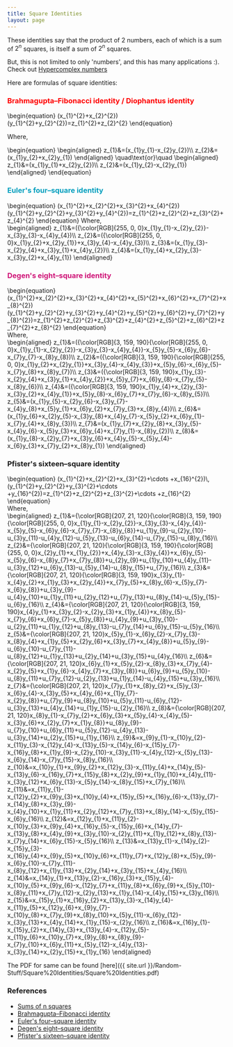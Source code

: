 ```yaml
---
title: Square Identities
layout: page
---
```

These identities say that the product of $2$ numbers, each of which is a sum of $2^n$ squares, is itself a sum of $2^n$ squares.

But, this is not limited to only 'numbers', and this has many applications :). Check out <a href="https://en.wikipedia.org/wiki/Hypercomplex_number">Hypercomplex numbers</a>

Here are formulas of square identities:

<h3 style="color: rgb(255, 0, 0);">Brahmagupta–Fibonacci identity / Diophantus identity</h3>

\begin{equation}
    (x_{1}^{2}+x_{2}^{2})(y_{1}^{2}+y_{2}^{2})=z_{1}^{2}+z_{2}^{2}
\end{equation}

Where,
<div>
\begin{equation}
\begin{aligned}
    z_{1}&=(x_{1}y_{1}-x_{2}y_{2})\\
    z_{2}&=(x_{1}y_{2}+x_{2}y_{1})
\end{aligned}
\quad\text{or}\quad
\begin{aligned}
    z_{1}&=(x_{1}y_{1}+x_{2}y_{2})\\
    z_{2}&=(x_{1}y_{2}-x_{2}y_{1})
\end{aligned}
\end{equation}
</div>

<h3 style="color: rgb(3, 159, 190);">Euler's four–square identity</h3>
\begin{equation}
    (x_{1}^{2}+x_{2}^{2}+x_{3}^{2}+x_{4}^{2})(y_{1}^{2}+y_{2}^{2}+y_{3}^{2}+y_{4}^{2})=z_{1}^{2}+z_{2}^{2}+z_{3}^{2}+z_{4}^{2}
\end{equation}
Where,
<div>
\begin{aligned}
    z_{1}&=({\color[RGB]{255, 0, 0}x_{1}y_{1}-x_{2}y_{2}}-x_{3}y_{3}-x_{4}y_{4})\\
    z_{2}&=({\color[RGB]{255, 0, 0}x_{1}y_{2}+x_{2}y_{1}}+x_{3}y_{4}-x_{4}y_{3})\\
    z_{3}&=(x_{1}y_{3}-x_{2}y_{4}+x_{3}y_{1}+x_{4}y_{2})\\
    z_{4}&=(x_{1}y_{4}+x_{2}y_{3}-x_{3}y_{2}+x_{4}y_{1})
\end{aligned}
</div>
   
<h3 style="color: rgb(207, 21, 120);">Degen's eight–square identity</h3>
<div>
\begin{equation}
    (x_{1}^{2}+x_{2}^{2}+x_{3}^{2}+x_{4}^{2}+x_{5}^{2}+x_{6}^{2}+x_{7}^{2}+x_{8}^{2})(y_{1}^{2}+y_{2}^{2}+y_{3}^{2}+y_{4}^{2}+y_{5}^{2}+y_{6}^{2}+y_{7}^{2}+y_{8}^{2})=z_{1}^{2}+z_{2}^{2}+z_{3}^{2}+z_{4}^{2}+z_{5}^{2}+z_{6}^{2}+z_{7}^{2}+z_{8}^{2}
\end{equation}    
</div>
Where,

<div>
\begin{aligned}
    z_{1}&=({\color[RGB]{3, 159, 190}{\color[RGB]{255, 0, 0}x_{1}y_{1}-x_{2}y_{2}}-x_{3}y_{3}-x_{4}y_{4}}-x_{5}y_{5}-x_{6}y_{6}-x_{7}y_{7}-x_{8}y_{8})\\
    z_{2}&=({\color[RGB]{3, 159, 190}{\color[RGB]{255, 0, 0}x_{1}y_{2}+x_{2}y_{1}}+x_{3}y_{4}-x_{4}y_{3}}+x_{5}y_{6}-x_{6}y_{5}-x_{7}y_{8}+x_{8}y_{7})\\
    z_{3}&=({\color[RGB]{3, 159, 190}x_{1}y_{3}-x_{2}y_{4}+x_{3}y_{1}+x_{4}y_{2}}+x_{5}y_{7}+x_{6}y_{8}-x_{7}y_{5}-x_{8}y_{6})\\
    z_{4}&=({\color[RGB]{3, 159, 190}x_{1}y_{4}+x_{2}y_{3}-x_{3}y_{2}+x_{4}y_{1}}+x_{5}y_{8}-x_{6}y_{7}+x_{7}y_{6}-x_{8}y_{5})\\
    z_{5}&=(x_{1}y_{5}-x_{2}y_{6}-x_{3}y_{7}-x_{4}y_{8}+x_{5}y_{1}+x_{6}y_{2}+x_{7}y_{3}+x_{8}y_{4})\\
    z_{6}&=(x_{1}y_{6}+x_{2}y_{5}-x_{3}y_{8}+x_{4}y_{7}-x_{5}y_{2}+x_{6}y_{1}-x_{7}y_{4}+x_{8}y_{3})\\
    z_{7}&=(x_{1}y_{7}+x_{2}y_{8}+x_{3}y_{5}-x_{4}y_{6}-x_{5}y_{3}+x_{6}y_{4}+x_{7}y_{1}-x_{8}y_{2})\\
    z_{8}&=(x_{1}y_{8}-x_{2}y_{7}+x_{3}y_{6}+x_{4}y_{5}-x_{5}y_{4}-x_{6}y_{3}+x_{7}y_{2}+x_{8}y_{1})
\end{aligned}    
</div>

### Pfister's sixteen–square identity
<div>
\begin{equation}
    (x_{1}^{2}+x_{2}^{2}+x_{3}^{2}+\cdots +x_{16}^{2})\,(y_{1}^{2}+y_{2}^{2}+y_{3}^{2}+\cdots +y_{16}^{2})=z_{1}^{2}+z_{2}^{2}+z_{3}^{2}+\cdots +z_{16}^{2}
\end{equation}    
</div>
Where,
<div id="small_math">
\begin{aligned}
    z_{1}&={\color[RGB]{207, 21, 120}{\color[RGB]{3, 159, 190}{\color[RGB]{255, 0, 0}x_{1}y_{1}-x_{2}y_{2}}-x_{3}y_{3}-x_{4}y_{4}}-x_{5}y_{5}-x_{6}y_{6}-x_{7}y_{7}-x_{8}y_{8}}+u_{1}y_{9}-u_{2}y_{10}-u_{3}y_{11}-u_{4}y_{12}-u_{5}y_{13}-u_{6}y_{14}-u_{7}y_{15}-u_{8}y_{16}\\
    z_{2}&={\color[RGB]{207, 21, 120}{\color[RGB]{3, 159, 190}{\color[RGB]{255, 0, 0}x_{2}y_{1}+x_{1}y_{2}}+x_{4}y_{3}-x_{3}y_{4}}+x_{6}y_{5}-x_{5}y_{6}-x_{8}y_{7}+x_{7}y_{8}}+u_{2}y_{9}+u_{1}y_{10}+u_{4}y_{11}-u_{3}y_{12}+u_{6}y_{13}-u_{5}y_{14}-u_{8}y_{15}+u_{7}y_{16}\\
    z_{3}&={\color[RGB]{207, 21, 120}{\color[RGB]{3, 159, 190}x_{3}y_{1}-x_{4}y_{2}+x_{1}y_{3}+x_{2}y_{4}}+x_{7}y_{5}+x_{8}y_{6}-x_{5}y_{7}-x_{6}y_{8}}+u_{3}y_{9}-u_{4}y_{10}+u_{1}y_{11}+u_{2}y_{12}+u_{7}y_{13}+u_{8}y_{14}-u_{5}y_{15}-u_{6}y_{16}\\
    z_{4}&={\color[RGB]{207, 21, 120}{\color[RGB]{3, 159, 190}x_{4}y_{1}+x_{3}y_{2}-x_{2}y_{3}+x_{1}y_{4}}+x_{8}y_{5}-x_{7}y_{6}+x_{6}y_{7}-x_{5}y_{8}}+u_{4}y_{9}+u_{3}y_{10}-u_{2}y_{11}+u_{1}y_{12}+u_{8}y_{13}-u_{7}y_{14}+u_{6}y_{15}-u_{5}y_{16}\\
    z_{5}&={\color[RGB]{207, 21, 120}x_{5}y_{1}-x_{6}y_{2}-x_{7}y_{3}-x_{8}y_{4}+x_{1}y_{5}+x_{2}y_{6}+x_{3}y_{7}+x_{4}y_{8}}+u_{5}y_{9}-u_{6}y_{10}-u_{7}y_{11}-u_{8}y_{12}+u_{1}y_{13}+u_{2}y_{14}+u_{3}y_{15}+u_{4}y_{16}\\
    z_{6}&={\color[RGB]{207, 21, 120}x_{6}y_{1}+x_{5}y_{2}-x_{8}y_{3}+x_{7}y_{4}-x_{2}y_{5}+x_{1}y_{6}-x_{4}y_{7}+x_{3}y_{8}}+u_{6}y_{9}+u_{5}y_{10}-u_{8}y_{11}+u_{7}y_{12}-u_{2}y_{13}+u_{1}y_{14}-u_{4}y_{15}+u_{3}y_{16}\\
    z_{7}&={\color[RGB]{207, 21, 120}x_{7}y_{1}+x_{8}y_{2}+x_{5}y_{3}-x_{6}y_{4}-x_{3}y_{5}+x_{4}y_{6}+x_{1}y_{7}-x_{2}y_{8}}+u_{7}y_{9}+u_{8}y_{10}+u_{5}y_{11}-u_{6}y_{12}-u_{3}y_{13}+u_{4}y_{14}+u_{1}y_{15}-u_{2}y_{16}\\
    z_{8}&={\color[RGB]{207, 21, 120}x_{8}y_{1}-x_{7}y_{2}+x_{6}y_{3}+x_{5}y_{4}-x_{4}y_{5}-x_{3}y_{6}+x_{2}y_{7}+x_{1}y_{8}}+u_{8}y_{9}-u_{7}y_{10}+u_{6}y_{11}+u_{5}y_{12}-u_{4}y_{13}-u_{3}y_{14}+u_{2}y_{15}+u_{1}y_{16}\\
    z_{9}&=x_{9}y_{1}-x_{10}y_{2}-x_{11}y_{3}-x_{12}y_{4}-x_{13}y_{5}-x_{14}y_{6}-x_{15}y_{7}-x_{16}y_{8}+x_{1}y_{9}-x_{2}y_{10}-x_{3}y_{11}-x_{4}y_{12}-x_{5}y_{13}-x_{6}y_{14}-x_{7}y_{15}-x_{8}y_{16}\\
    z_{10}&=x_{10}y_{1}+x_{9}y_{2}+x_{12}y_{3}-x_{11}y_{4}+x_{14}y_{5}-x_{13}y_{6}-x_{16}y_{7}+x_{15}y_{8}+x_{2}y_{9}+x_{1}y_{10}+x_{4}y_{11}-x_{3}y_{12}+x_{6}y_{13}-x_{5}y_{14}-x_{8}y_{15}+x_{7}y_{16}\\
    z_{11}&=x_{11}y_{1}-x_{12}y_{2}+x_{9}y_{3}+x_{10}y_{4}+x_{15}y_{5}+x_{16}y_{6}-x_{13}y_{7}-x_{14}y_{8}+x_{3}y_{9}-x_{4}y_{10}+x_{1}y_{11}+x_{2}y_{12}+x_{7}y_{13}+x_{8}y_{14}-x_{5}y_{15}-x_{6}y_{16}\\
    z_{12}&=x_{12}y_{1}+x_{11}y_{2}-x_{10}y_{3}+x_{9}y_{4}+x_{16}y_{5}-x_{15}y_{6}+x_{14}y_{7}-x_{13}y_{8}+x_{4}y_{9}+x_{3}y_{10}-x_{2}y_{11}+x_{1}y_{12}+x_{8}y_{13}-x_{7}y_{14}+x_{6}y_{15}-x_{5}y_{16}\\
    z_{13}&=x_{13}y_{1}-x_{14}y_{2}-x_{15}y_{3}-x_{16}y_{4}+x_{9}y_{5}+x_{10}y_{6}+x_{11}y_{7}+x_{12}y_{8}+x_{5}y_{9}-x_{6}y_{10}-x_{7}y_{11}-x_{8}y_{12}+x_{1}y_{13}+x_{2}y_{14}+x_{3}y_{15}+x_{4}y_{16}\\
    z_{14}&=x_{14}y_{1}+x_{13}y_{2}-x_{16}y_{3}+x_{15}y_{4}-x_{10}y_{5}+x_{9}y_{6}-x_{12}y_{7}+x_{11}y_{8}+x_{6}y_{9}+x_{5}y_{10}-x_{8}y_{11}+x_{7}y_{12}-x_{2}y_{13}+x_{1}y_{14}-x_{4}y_{15}+x_{3}y_{16}\\
    z_{15}&=x_{15}y_{1}+x_{16}y_{2}+x_{13}y_{3}-x_{14}y_{4}-x_{11}y_{5}+x_{12}y_{6}+x_{9}y_{7}-x_{10}y_{8}+x_{7}y_{9}+x_{8}y_{10}+x_{5}y_{11}-x_{6}y_{12}-x_{3}y_{13}+x_{4}y_{14}+x_{1}y_{15}-x_{2}y_{16}\\
    z_{16}&=x_{16}y_{1}-x_{15}y_{2}+x_{14}y_{3}+x_{13}y_{4}-x_{12}y_{5}-x_{11}y_{6}+x_{10}y_{7}+x_{9}y_{8}+x_{8}y_{9}-x_{7}y_{10}+x_{6}y_{11}+x_{5}y_{12}-x_{4}y_{13}-x_{3}y_{14}+x_{2}y_{15}+x_{1}y_{16}
\end{aligned}    
</div>

The PDF for same can be found [here]({{ site.url }}/Random-Stuff/Square%20Identities/Square%20Identities.pdf)

### References
+ [Sums of n squares](https://sites.google.com/site/tpiezas/005b)
+ [Brahmagupta–Fibonacci identity](https://en.wikipedia.org/wiki/Brahmagupta%E2%80%93Fibonacci_identity)
+ [Euler's four–square identity](https://en.wikipedia.org/wiki/Euler%27s_four-square_identity)
+ [Degen's eight–square identity](https://en.wikipedia.org/wiki/Degen%27s_eight-square_identity)
+ [Pfister's sixteen–square identity](https://en.wikipedia.org/wiki/Pfister%27s_sixteen-square_identity)